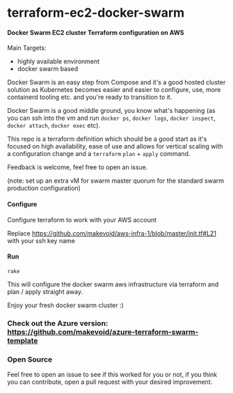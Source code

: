 
# terraform-ec2-docker-swarm

#### Docker Swarm EC2 cluster Terraform configuration on AWS

Main Targets:
- highly available environment 
- docker swarm based

Docker Swarm is an easy step from Compose and it's a good hosted cluster solution as Kubernetes becomes easier and easier to configure, use, more containerd tooling etc. and you're ready to transition to it.

Docker Swarm is a good middle ground, you know what's happening (as you can ssh into the vm and run `docker ps`, `docker logs`, `docker inspect`, `docker attach`, `docker exec` etc).

This repo is a terraform definition which should be a good start as it's focused on high availability, ease of use and allows for vertical scaling with a configuration change and a `terraform` `plan` + `apply` command.

Feedback is welcome, feel free to open an issue.

(note: set up an extra vM for swarm master quorum for the standard swarm production configuration)

#### Configure

Configure terraform to work with your AWS account

Replace
https://github.com/makevoid/aws-infra-1/blob/master/init.tf#L21
with your ssh key name


#### Run


    rake

This will configure the docker swarm aws infrastructure via terraform and plan / apply straight away.

Enjoy your fresh docker swarm cluster :) 


### Check out the Azure version: https://github.com/makevoid/azure-terraform-swarm-template


### Open Source

Feel free to open an issue to see if this worked for you or not, if you think you can contribute, open a pull request with your desired improvement.
